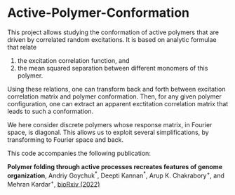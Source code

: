 # Active-Polymer-Conformation
This project allows studying the conformation of active polymers that are driven by correlated random excitations.
It is based on analytic formulae that relate 

1. the excitation correlation function, and 
2. the mean squared separation between different monomers of this polymer.

Using these relations, one can transform back and forth between excitation correlation matrix and polymer conformation. 
Then, for any given polymer configuration, one can extract an apparent exctitation correlation matrix that leads to such a conformation.

We here consider discrete polymers whose response matrix, in Fourier space, is diagonal.
This allows us to exploit several simplifications, by transforming to Fourier space and back.

This code accompanies the following publication:

**Polymer folding through active processes recreates features of genome organization**, Andriy Goychuk<sup>\*</sup>, Deepti Kannan<sup>\*</sup>, Arup K. Chakrabory<sup>+</sup>, and Mehran Kardar<sup>+</sup>, [bioRxiv (2022)](https://doi.org/10.1101/2022.12.24.521789)
